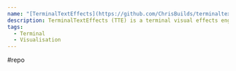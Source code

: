 ```yaml
---
name: "[TerminalTextEffects](https://github.com/ChrisBuilds/terminaltexteffects)"
description: TerminalTextEffects (TTE) is a terminal visual effects engine.
tags:
  - Terminal
  - Visualisation
---
```

#repo